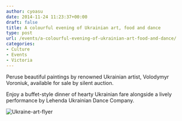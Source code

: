```yaml
---
author: cyoasu
date: 2014-11-24 11:23:37+00:00
draft: false
title: A colourful evening of Ukrainian art, food and dance
type: post
url: /events/a-colourful-evening-of-ukrainian-art-food-and-dance/
categories:
- Culture
- Events
- Victoria
---
```


Peruse beautiful paintings by renowned Ukrainian artist, Volodymyr Voroniuk, available for sale by silent auction.

Enjoy a buffet-style dinner of hearty Ukrainian fare alongside a lively performance by Lehenda Ukrainian Dance Company.

![Ukraine-art-flyer](http://www.ozeukes.com/wp-content/uploads/2014/11/Ukraine-art-flyer.jpg)

